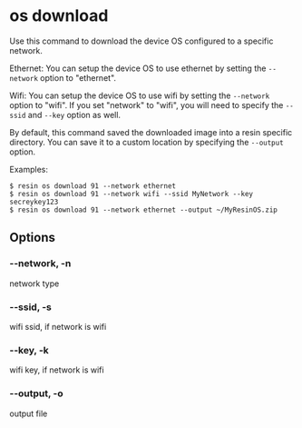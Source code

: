 # os download <id>

Use this command to download the device OS configured to a specific network.

Ethernet:
	You can setup the device OS to use ethernet by setting the `--network` option to "ethernet".

Wifi:
	You can setup the device OS to use wifi by setting the `--network` option to "wifi".
	If you set "network" to "wifi", you will need to specify the `--ssid` and `--key` option as well.

By default, this command saved the downloaded image into a resin specific directory.
You can save it to a custom location by specifying the `--output` option.

Examples:

	$ resin os download 91 --network ethernet
	$ resin os download 91 --network wifi --ssid MyNetwork --key secreykey123
	$ resin os download 91 --network ethernet --output ~/MyResinOS.zip

## Options

### --network, -n <network>

network type

### --ssid, -s <ssid>

wifi ssid, if network is wifi

### --key, -k <key>

wifi key, if network is wifi

### --output, -o <output>

output file